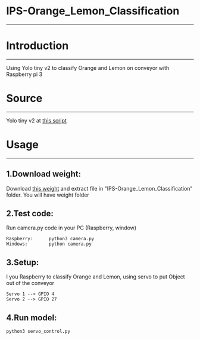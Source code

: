 # IPS-Orange_Lemon_Classification
----
# Introduction
----
Using Yolo tiny v2 to classify Orange and Lemon on conveyor with Raspberry pi 3

# Source
----
Yolo tiny v2 at [this script](https://bitbucket.org/minhtan97/yolo_v2_tiny/src/master/)

# Usage
----
## 1.Download weight:
Download [this weight](https://drive.google.com/open?id=1FAXgugjOhFOtA0BzlK9HstzqPs_YbJSv) and extract file in "IPS-Orange_Lemon_Classification" folder. You will have weight folder

## 2.Test code:
Run camera.py code in your PC (Raspberry, window)
```
Raspberry:      python3 camera.py
Windows:        python camera.py
```
## 3.Setup:
I you Raspberry to classify Orange and Lemon, using servo to put Object out of the conveyor
```
Servo 1 --> GPIO 4
Servo 2 --> GPIO 27
```
## 4.Run model:
```
python3 servo_control.py
```